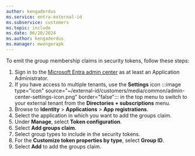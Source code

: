 ```yaml
---
author: kengaderdus
ms.service: entra-external-id
ms.subservice: customers
ms.topic: include
ms.date: 06/20/2024
ms.author: kengaderdus
ms.manager: mwongerapk
---
```

To emit the group membership claims in security tokens, follow these steps:

1. Sign in to the [Microsoft Entra admin center](https://entra.microsoft.com) as at least an Application Administrator.
1. If you have access to multiple tenants, use the **Settings** icon :::image type="icon" source="~/external-id/customers/media/common/admin-center-settings-icon.png" border="false"::: in the top menu to switch to your external tenant from the **Directories + subscriptions** menu.
1. Browse to **Identity** > **Applications** > **App registrations**.
1. Select the application in which you want to add the groups claim.
1. Under **Manage**, select **Token configuration**.
1. Select **Add groups claim**.
1. Select group types to include in the security tokens.
1. For the **Customize token properties by type**, select **Group ID**.
1. Select **Add** to add the groups claim.